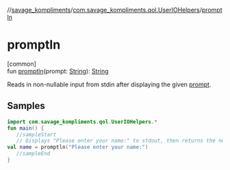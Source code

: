 //[savage_kompliments](../../index.md)/[com.savage_kompliments.qol.UserIOHelpers](index.md)/[promptln](promptln.md)

# promptln

[common]\
fun [promptln](promptln.md)(prompt: [String](https://kotlinlang.org/api/latest/jvm/stdlib/kotlin/-string/index.html)): [String](https://kotlinlang.org/api/latest/jvm/stdlib/kotlin/-string/index.html)

Reads in non-nullable input from stdin after displaying the given [prompt](promptln.md).

## Samples

```kotlin
import com.savage_kompliments.qol.UserIOHelpers.*
fun main() { 
   //sampleStart 
   // Displays "Please enter your name:" to stdout, then returns the next line from stdin as a String.
val name = promptln("Please enter your name:") 
   //sampleEnd
}
```
